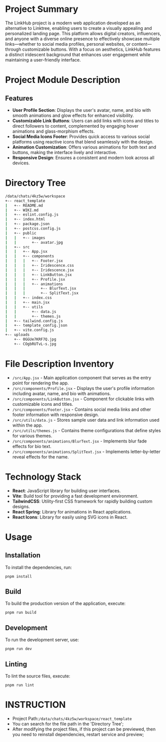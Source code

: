 # Project Summary

The LinkHub project is a modern web application developed as an alternative to Linktree, enabling users to create a visually appealing and personalized landing page. This platform allows digital creators, influencers, and anyone with a diverse online presence to effectively showcase multiple links—whether to social media profiles, personal websites, or content—through customizable buttons. With a focus on aesthetics, LinkHub features a distinct iridescent background that enhances user engagement while maintaining a user-friendly interface.

# Project Module Description

## Features
- **User Profile Section**: Displays the user's avatar, name, and bio with smooth animations and glow effects for enhanced visibility.
- **Customizable Link Buttons**: Users can add links with icons and titles to direct followers to content, complemented by engaging hover animations and glass-morphism effects.
- **Social Media Icons Footer**: Provides quick access to various social platforms using reactive icons that blend seamlessly with the design.
- **Animation Customization**: Offers various animations for both text and buttons, making the interface lively and interactive.
- **Responsive Design**: Ensures a consistent and modern look across all devices.

# Directory Tree

```bash
/data/chats/4kz5w/workspace
+-- react_template
|   +-- README.md
|   +-- WIKI.md
|   +-- eslint.config.js
|   +-- index.html
|   +-- package.json
|   +-- postcss.config.js
|   +-- public
|   |   +-- images
|   |       +-- avatar.jpg
|   +-- src
|   |   +-- App.jsx
|   |   +-- components
|   |   |   +-- Footer.jsx
|   |   |   +-- Iridescence.css
|   |   |   +-- Iridescence.jsx
|   |   |   +-- LinkButton.jsx
|   |   |   +-- Profile.jsx
|   |   |   +-- animations
|   |   |       +-- BlurText.jsx
|   |   |       +-- SplitText.jsx
|   |   +-- index.css
|   |   +-- main.jsx
|   |   +-- utils
|   |       +-- data.js
|   |       +-- themes.js
|   +-- tailwind.config.js
|   +-- template_config.json
|   +-- vite.config.js
+-- uploads
    +-- 0GGUe7KRF7Q.jpg
    +-- COgbRUTvL-s.jpg
```

# File Description Inventory

- `/src/App.jsx` - Main application component that serves as the entry point for rendering the app.
- `/src/components/Profile.jsx` - Displays the user's profile information including avatar, name, and bio with animations.
- `/src/components/LinkButton.jsx` - Component for clickable links with customizable icons and titles.
- `/src/components/Footer.jsx` - Contains social media links and other footer information with responsive design.
- `/src/utils/data.js` - Stores sample user data and link information used within the app.
- `/src/utils/themes.js` - Contains theme configurations that define styles for various themes.
- `/src/components/animations/BlurText.jsx` - Implements blur fade effects for bio text.
- `/src/components/animations/SplitText.jsx` - Implements letter-by-letter reveal effects for the name.

# Technology Stack

- **React**: JavaScript library for building user interfaces.
- **Vite**: Build tool for providing a fast development environment.
- **TailwindCSS**: Utility-first CSS framework for rapidly building custom designs.
- **React Spring**: Library for animations in React applications.
- **React Icons**: Library for easily using SVG icons in React.

# Usage

## Installation
To install the dependencies, run:
```
pnpm install
```

## Build
To build the production version of the application, execute:
```
pnpm run build
```

## Development
To run the development server, use:
```
pnpm run dev
```

## Linting
To lint the source files, execute:
```
pnpm run lint
```


# INSTRUCTION
- Project Path:`/data/chats/4kz5w/workspace/react_template`
- You can search for the file path in the 'Directory Tree';
- After modifying the project files, if this project can be previewed, then you need to reinstall dependencies, restart service and preview;

